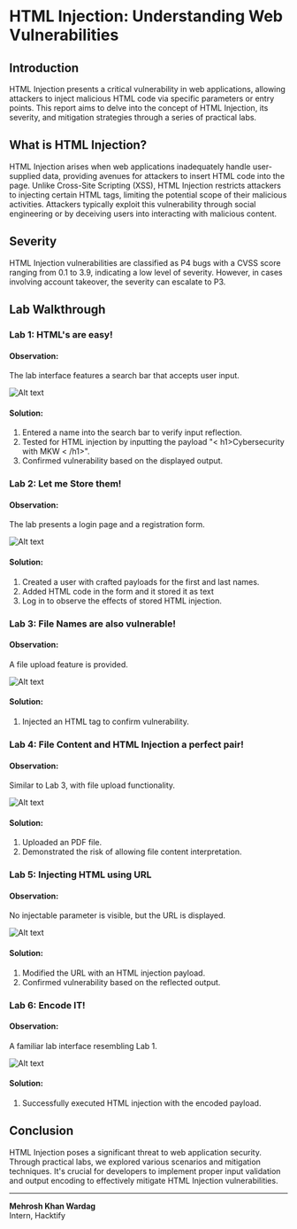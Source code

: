 # HTML Injection: Understanding Web Vulnerabilities

## Introduction
HTML Injection presents a critical vulnerability in web applications, allowing attackers to inject malicious HTML code via specific parameters or entry points. This report aims to delve into the concept of HTML Injection, its severity, and mitigation strategies through a series of practical labs.

## What is HTML Injection?
HTML Injection arises when web applications inadequately handle user-supplied data, providing avenues for attackers to insert HTML code into the page. Unlike Cross-Site Scripting (XSS), HTML Injection restricts attackers to injecting certain HTML tags, limiting the potential scope of their malicious activities. Attackers typically exploit this vulnerability through social engineering or by deceiving users into interacting with malicious content.

## Severity
HTML Injection vulnerabilities are classified as P4 bugs with a CVSS score ranging from 0.1 to 3.9, indicating a low level of severity. However, in cases involving account takeover, the severity can escalate to P3.

## Lab Walkthrough

### Lab 1: HTML's are easy!
#### Observation:
The lab interface features a search bar that accepts user input.

![Alt text](screenshots/1.png)

#### Solution:
1. Entered a name into the search bar to verify input reflection.
2. Tested for HTML injection by inputting the payload "< h1>Cybersecurity with MKW < /h1>".
3. Confirmed vulnerability based on the displayed output.

### Lab 2: Let me Store them!
#### Observation:
The lab presents a login page and a registration form.

![Alt text](screenshots/2.png)

#### Solution:
1. Created a user with crafted payloads for the first and last names.
2. Added HTML code in the form and it stored it as text
2. Log in to observe the effects of stored HTML injection.

### Lab 3: File Names are also vulnerable!
#### Observation:
A file upload feature is provided.

![Alt text](screenshots/3.png)

#### Solution:
1. Injected an HTML tag to confirm vulnerability.

### Lab 4: File Content and HTML Injection a perfect pair!
#### Observation:
Similar to Lab 3, with file upload functionality.

![Alt text](screenshots/4.png)

#### Solution:
1. Uploaded an PDF file.
2. Demonstrated the risk of allowing file content interpretation.

### Lab 5: Injecting HTML using URL
#### Observation:
No injectable parameter is visible, but the URL is displayed.

![Alt text](screenshots/5.png)

#### Solution:
1. Modified the URL with an HTML injection payload.
2. Confirmed vulnerability based on the reflected output.

### Lab 6: Encode IT!
#### Observation:
A familiar lab interface resembling Lab 1.

![Alt text](screenshots/6.png)

#### Solution:
1. Successfully executed HTML injection with the encoded payload.

## Conclusion
HTML Injection poses a significant threat to web application security. Through practical labs, we explored various scenarios and mitigation techniques. It's crucial for developers to implement proper input validation and output encoding to effectively mitigate HTML Injection vulnerabilities.

---

**Mehrosh Khan Wardag**  
Intern, Hacktify
